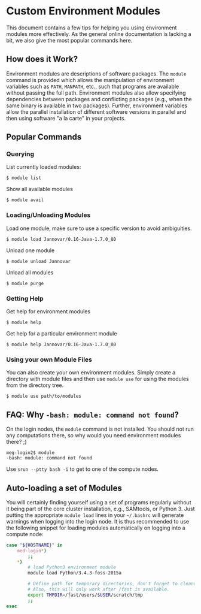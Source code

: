 # Custom Environment Modules

This document contains a few tips for helping you using environment modules more effectively.
As the general online documentation is lacking a bit, we also give the most popular commands here.

## How does it Work?

Environment modules are descriptions of software packages.
The `module` command is provided which allows the manipulation of environment variables such as `PATH`, `MANPATH`, etc., such that programs are available without passing the full path.
Environment modules also allow specifying dependencies between packages and conflicting packages (e.g., when the same binary is available in two packages).
Further, environment variables allow the parallel installation of different software versions in parallel and then using software "a la carte" in your projects.

## Popular Commands

### Querying

List currently loaded modules:

```terminal
$ module list
```

Show all available modules

```terminal
$ module avail
```

### Loading/Unloading Modules

Load one module, make sure to use a specific version to avoid ambiguities.

```terminal
$ module load Jannovar/0.16-Java-1.7.0_80
```

Unload one module

```terminal
$ module unload Jannovar
```

Unload all modules

```terminal
$ module purge
```

### Getting Help

Get help for environment modules

```terminal
$ module help
```

Get help for a particular environment module

```terminal
$ module help Jannovar/0.16-Java-1.7.0_80
```

### Using your own Module Files

You can also create your own environment modules.
Simply create a directory with module files and then use `module use` for using the modules from the directory tree.

```terminal
$ module use path/to/modules
```

## FAQ: Why `-bash: module: command not found`?

On the login nodes, the `module` command is not installed.
You should not run any computations there, so why would you need environment modules there? ;)

```terminal
meg-login2$ module
-bash: module: command not found
```

Use `srun --ptty bash -i` to get to one of the compute nodes.

## Auto-loading a set of Modules

You will certainly finding yourself using a set of programs regularly without it being part of the core cluster installation, e.g., SAMtools, or Python 3.
Just putting the appropriate `module load` lines in your `~/.bashrc` will generate warnings when logging into the login node.
It is thus recommended to use the following snippet for loading modules automatically on logging into a compute node:

```bash
case "${HOSTNAME}" in
    med-login*)
        ;;
    *)
        # load Python3 environment module
        module load Python/3.4.3-foss-2015a

        # Define path for temporary directories, don't forget to cleanup!
        # Also, this will only work after /fast is available.
        export TMPDIR=/fast/users/$USER/scratch/tmp
        ;;
esac
```
